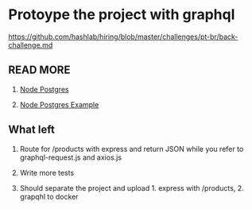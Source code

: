 # Protoype the project with graphql

https://github.com/hashlab/hiring/blob/master/challenges/pt-br/back-challenge.md

## READ MORE

1. [Node Postgres](https://node-postgres.com)

2. [Node Postgres Example](https://blog.logrocket.com/setting-up-a-restful-api-with-node-js-and-postgresql-d96d6fc892d8/)

## What left

1. Route for /products with express and return JSON while you refer to graphql-request.js and axios.js

2. Write more tests

3. Should separate the project and upload 1. express with /products, 2. grapqhl to docker
